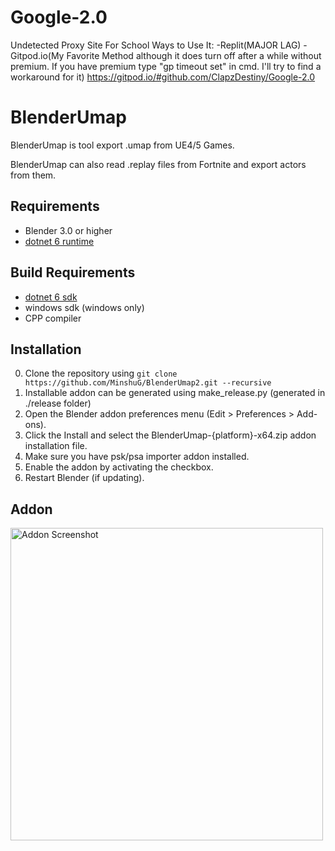 # Google-2.0
Undetected Proxy Site For School
Ways to Use It:
-Replit(MAJOR LAG)
-Gitpod.io(My Favorite Method although it does turn off after a while without premium. If you have premium type "gp timeout set" in cmd.
I'll try to find a workaround for it)
https://gitpod.io/#github.com/ClapzDestiny/Google-2.0

# BlenderUmap
BlenderUmap is tool export .umap from UE4/5 Games.

BlenderUmap can also read .replay files from Fortnite and export actors from them.

## Requirements
- Blender 3.0 or higher
- [dotnet 6 runtime](https://dotnet.microsoft.com/en-us/download/dotnet/6.0)

## Build Requirements
- [dotnet 6 sdk](https://dotnet.microsoft.com/en-us/download/dotnet/6.0)
- windows sdk (windows only)
- CPP compiler

## Installation
0. Clone the repository using `git clone https://github.com/MinshuG/BlenderUmap2.git --recursive`
1. Installable addon can be generated using make_release.py (generated in ./release folder)
2. Open the Blender addon preferences menu (Edit > Preferences > Add-ons).
3. Click the Install and select the BlenderUmap-{platform}-x64.zip addon installation file.
4. Make sure you have psk/psa importer addon installed.
4. Enable the addon by activating the checkbox.
5. Restart Blender (if updating).

## Addon
<img src="./addon.png" alt="Addon Screenshot" height="500"/>
